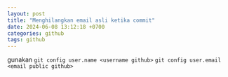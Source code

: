 ```yaml
---
layout: post
title: "Menghilangkan email asli ketika commit"
date: 2024-06-08 13:12:18 +0700
categories: github
tags: github
---
```


gunakan
`git config user.name <username github>`
`git config user.email <email public github>`
